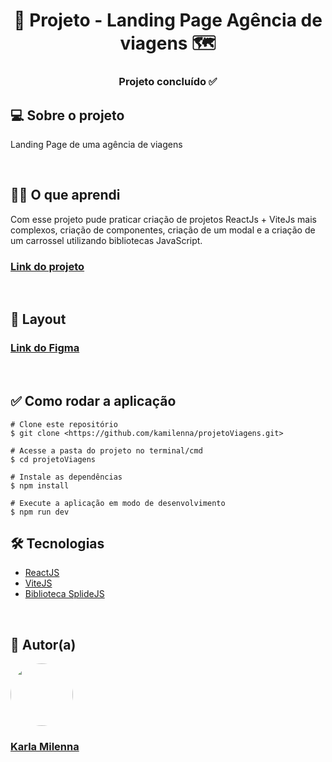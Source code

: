 <h1 align="center"> 🛫 Projeto - Landing Page Agência de viagens 🗺️</h1>

<h3 align="center"> 
	Projeto concluído ✅
</h3>

<h2>💻 Sobre o projeto</h2>
<p>Landing Page de uma agência de viagens</p> 

<br>

<h2>👩‍🎓 O que aprendi</h2>
Com esse projeto pude praticar criação de projetos ReactJs + ViteJs mais complexos, criação de componentes, criação de um modal e a criação de um carrossel utilizando bibliotecas JavaScript.

<h3><strong><a href="https://tour-viagens.netlify.app/">Link do projeto</a></strong></h3>

<br>

<h2>🎨 Layout</h2>
<h3><strong><a href="https://www.figma.com/file/OquvQBGQbJiCxkPVU5tNWH/Projeto-viagens?node-id=0%3A1&t=U7EECwtciekzGnnN-1">Link do Figma</a></strong></h3>

<br>

<h2>✅ Como rodar a aplicação</h2>

```
# Clone este repositório
$ git clone <https://github.com/kamilenna/projetoViagens.git>

# Acesse a pasta do projeto no terminal/cmd
$ cd projetoViagens

# Instale as dependências
$ npm install

# Execute a aplicação em modo de desenvolvimento
$ npm run dev
```


<h2>🛠 Tecnologias</h2>
<ul>
    <li><a href="https://pt-br.reactjs.org/">ReactJS</a></li>
    <li><a href="https://vitejs.dev/">ViteJS</a></li>
    <li><a href="https://splidejs.com/">Biblioteca SplideJS</a></li>
</ul>

<br>

<h2>🦸 Autor(a)</h2>
<a href="https://karlamilenna.netlify.app/">
 <img style="border-radius: 50%;" src="https://avatars.githubusercontent.com/u/62101215?v=4" width="100px;" alt=""/>
 <br />
 <h3><b>Karla Milenna</b></h3></a>

